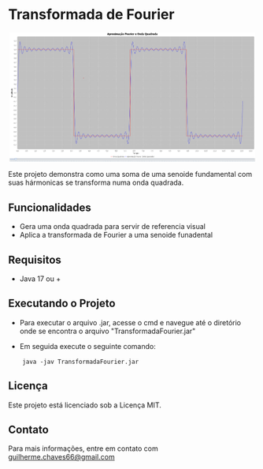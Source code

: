 # Transformada de Fourier

<p align="center">
    <img src="image.png" alt="Transformada de Fourier" width="500" />
</p>

Este projeto demonstra como uma soma de uma senoide fundamental com suas hármonicas se transforma numa onda quadrada.

## Funcionalidades

- Gera uma onda quadrada para servir de referencia visual
- Aplica a transformada de Fourier a uma senoide funadental

## Requisitos
- Java 17 ou +

## Executando o Projeto

- Para executar o arquivo .jar, acesse o cmd e navegue até o diretório onde se encontra o arquivo "TransformadaFourier.jar"

- Em seguida execute o seguinte comando:

```
    java -jav TransformadaFourier.jar
```

## Licença

Este projeto está licenciado sob a Licença MIT.

## Contato

Para mais informações, entre em contato com guilherme.chaves66@gmail.com
